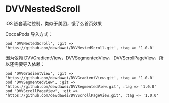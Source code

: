 # DVVNestedScroll
iOS 嵌套滚动控制，类似于美团，饿了么首页效果

CocoaPods 导入方式：
```
pod 'DVVNestedScroll', :git => 'https://github.com/devdawei/DVVNestedScroll.git', :tag => '1.0.0'
```

因为依赖 DVVGradientView，DVVSegmentedView，DVVScrollPageView，所以还需要导入依赖：
```
pod 'DVVGradientView', :git => 'https://github.com/devdawei/DVVGradientView.git', :tag => '1.0.0'
pod 'DVVSegmentedView', :git => 'https://github.com/devdawei/DVVSegmentedView.git', :tag => '1.0.0'
pod 'DVVScrollPageView', :git => 'https://github.com/devdawei/DVVScrollPageView.git', :tag => '1.0.0'
```
